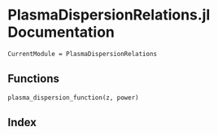 # PlasmaDispersionRelations.jl Documentation

```@meta
CurrentModule = PlasmaDispersionRelations
```

## Functions

```@docs
plasma_dispersion_function(z, power)
```

## Index

```@index
```
